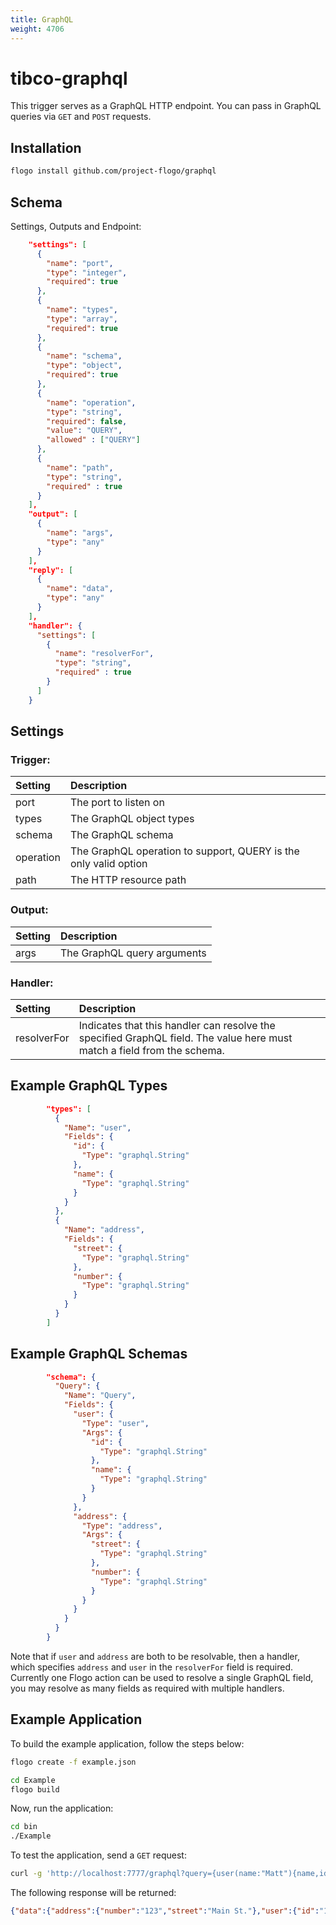 ```yaml
---
title: GraphQL
weight: 4706
---
```

# tibco-graphql
This trigger serves as a GraphQL HTTP endpoint. You can pass in GraphQL queries via `GET` and `POST` requests.

## Installation

```bash
flogo install github.com/project-flogo/graphql
```

## Schema
Settings, Outputs and Endpoint:

```json
    "settings": [
      {
        "name": "port",
        "type": "integer",
        "required": true
      },
      {
        "name": "types",
        "type": "array",
        "required": true
      },
      {
        "name": "schema",
        "type": "object",
        "required": true
      },
      {
        "name": "operation",
        "type": "string",
        "required": false,
        "value": "QUERY",
        "allowed" : ["QUERY"]
      },
      {
        "name": "path",
        "type": "string",
        "required" : true
      }
    ],
    "output": [
      {
        "name": "args",
        "type": "any"
      }
    ],
    "reply": [
      {
        "name": "data",
        "type": "any"
      }
    ],
    "handler": {
      "settings": [
        {
          "name": "resolverFor",
          "type": "string",
          "required" : true
        }
      ]
    }
```
## Settings
### Trigger:
| Setting     | Description    |
|:------------|:---------------|
| port | The port to listen on |         
| types | The GraphQL object types |
| schema | The GraphQL schema |
| operation | The GraphQL operation to support, QUERY is the only valid option |
| path | The HTTP resource path |
### Output:
| Setting     | Description    |
|:------------|:---------------|
| args      | The GraphQL query arguments |
### Handler:
| Setting     | Description    |
|:------------|:---------------|
| resolverFor      | Indicates that this handler can resolve the specified GraphQL field. The value here must match a field from the schema. |

## Example GraphQL Types

```json
        "types": [
          {
            "Name": "user",
            "Fields": {
              "id": {
                "Type": "graphql.String"
              },
              "name": {
                "Type": "graphql.String"
              }
            }
          },
          {
            "Name": "address",
            "Fields": {
              "street": {
                "Type": "graphql.String"
              },
              "number": {
                "Type": "graphql.String"
              }
            }
          }
        ]
```

## Example GraphQL Schemas

```json
        "schema": {
          "Query": {
            "Name": "Query",
            "Fields": {
              "user": {
                "Type": "user",
                "Args": {
                  "id": {
                    "Type": "graphql.String"
                  },
                  "name": {
                    "Type": "graphql.String"
                  }
                }
              },
              "address": {
                "Type": "address",
                "Args": {
                  "street": {
                    "Type": "graphql.String"
                  },
                  "number": {
                    "Type": "graphql.String"
                  }
                }
              }
            }
          }
        }
```

Note that if `user` and `address` are both to be resolvable, then a handler, which specifies `address` and `user` in the `resolverFor` field is required. Currently one Flogo action can be used to resolve a single GraphQL field, you may resolve as many fields as required with multiple handlers.

## Example Application

To build the example application, follow the steps below:

```bash
flogo create -f example.json
```

```bash
cd Example
flogo build
```

Now, run the application:

```bash
cd bin
./Example
```

To test the application, send a `GET` request:

```bash
curl -g 'http://localhost:7777/graphql?query={user(name:"Matt"){name,id},address{street,number}}'
```

The following response will be returned:

```json
{"data":{"address":{"number":"123","street":"Main St."},"user":{"id":"123","name":"Matt"}}}
```